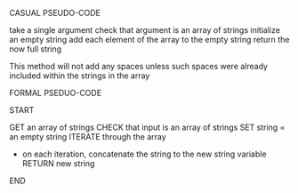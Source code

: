 CASUAL PSEUDO-CODE

take a single argument
check that argument is an array of strings
initialize an empty string
add each element of the array to the empty string
return the now full string

This method will not add any spaces unless such spaces were already included within the
strings in the array

FORMAL PSEDUO-CODE

START

GET an array of strings
CHECK that input is an array of strings
SET string = an empty string
ITERATE through the array
  - on each iteration, concatenate the string to the new string variable
RETURN new string

END

